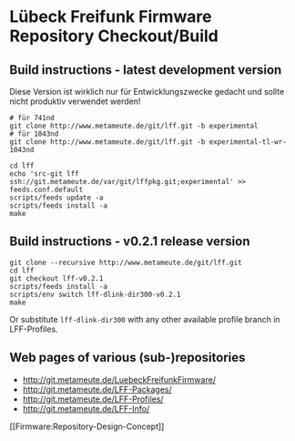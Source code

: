 # Lübeck Freifunk Firmware Repository Checkout/Build

## Build instructions - latest development version

Diese Version ist wirklich nur für Entwicklungszwecke gedacht und sollte nicht produktiv verwendet werden!

    # für 741nd
    git clone http://www.metameute.de/git/lff.git -b experimental
    # für 1043nd
    git clone http://www.metameute.de/git/lff.git -b experimental-tl-wr-1043nd

    cd lff
    echo 'src-git lff ssh://git.metameute.de/var/git/lffpkg.git;experimental' >> feeds.conf.default
    scripts/feeds update -a
    scripts/feeds install -a
    make

## Build instructions - v0.2.1 release version

    git clone --recursive http://www.metameute.de/git/lff.git
    cd lff
    git checkout lff-v0.2.1
    scripts/feeds install -a
    scripts/env switch lff-dlink-dir300-v0.2.1
    make

Or substitute `lff-dlink-dir300` with any other available profile branch in LFF-Profiles.

## Web pages of various (sub-)repositories

 * http://git.metameute.de/LuebeckFreifunkFirmware/
 * http://git.metameute.de/LFF-Packages/
 * http://git.metameute.de/LFF-Profiles/
 * http://git.metameute.de/LFF-Info/

[[Firmware:Repository-Design-Concept]]